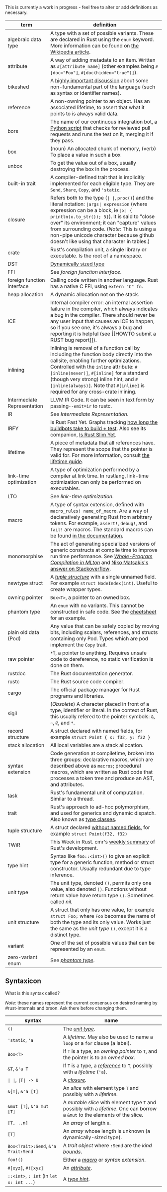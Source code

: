This is currently a work in progress - feel free to alter or add definitions as necessary.

term | definition
-----|-----------
<a name="algebraic_data_type" /> algebraic data type | A type with a set of possible variants. These are declared in Rust using the `enum` keyword. More information can be found on [the Wikipedia article](http://en.wikipedia.org/wiki/Algebraic_data_type).
<a name="attribute" />attribute | A way of adding metadata to an item. Written as `#[attribute_name]` (other examples being `#[doc="Foo"]`, `#[doc(hidden="true")]`).
bikeshed | A [highly important discussion](http://www.catb.org/jargon/html/B/bikeshedding.html) about some non-fundamental part of the language (such as syntax or identifier names).
<a name="reference" /> reference | A non-owning pointer to an object. Has an associated lifetime, to assert that what it points to is always valid data.
bors | The name of our continuous integration bot, a [Python script](https://github.com/graydon/bors) that checks for reviewed pull requests and runs the test on it, merging it if they pass.
box | (noun) An allocated chunk of memory, (verb) To place a value in such a box
unbox | To get the value out of a box, usually destroying the box in the process.
built-in trait | A compiler-defined trait that is implicitly implemented for each eligible type. They are `Send`, `Share`, `Copy`, and `'static`.
<a name="closure" />closure | Refers both to the type (`∣ ∣`, `proc()`) and the literal notation: `∣args∣ expression` (where expression can be a block, ie `∣x∣ { println(x.to_str()); 5}`). It is said to "close over" its environment; it can "capture" values from surrounding code. (*Note:* This is using a non-pipe unicode character because github doesn't like using that character in tables.)
crate | Rust's compilation unit, a single library or executable. Is the root of a namespace.
DST | [Dynamically sized type](http://smallcultfollowing.com/babysteps/blog/2014/01/05/dst-take-5/)
FFI | See _foreign function interface_.
foreign function interface | Calling code written in another language. Rust has a native C FFI, using `extern "C" fn`.
heap allocation | A dynamic allocation not on the stack.
ICE | Internal compiler error: an internal assertion failure in the compiler, which always indicates a bug in the compiler. There should never be any user input that causes an ICE to happen, so if you see one, it's always a bug and reporting it is helpful (see [[HOWTO submit a RUST bug report]]).
inlining | Inlining is removal of a function call by including the function body directly into the callsite, enabling further optimizations. Controlled with the `inline` attribute: `#[inline(never)]`, `#[inline]` for a standard (though very strong) inline hint, and `#[inline(always)]`. Note that `#[inline]` is required for any cross-crate inlining.
Intermediate Representation | LLVM IR Code. It can be seen in text form by passing`--emit=ir` to rustc.
IR | See _Intermediate Representation_.
IRFY | Is Rust Fast Yet. Graphs tracking [how long the buildbots take to build + test](http://huonw.github.io/isrustfastyet/buildbot/). Also see its companion, [Is Rust Slim Yet](http://huonw.github.io/isrustfastyet/mem/).
lifetime | A piece of metadata that all references have. They represent the scope that the pointer is valid for. For more information, consult [the lifetime guide](http://static.rust-lang.org/doc/master/guide-lifetimes.html).
link-time optimization | A type of optimization performed by a compiler at link time. In rustlang, link-time optimization can only be performed on executables.
LTO | See _link-time optimization_. 
<a name="macro"/>macro | A type of syntax extension, defined with `macro_rules! name_of_macro`. Are a way of declaratively generating Rust from arbitrary tokens. For example, `assert!`, `debug!`, and `fail!` are macros. The standard macros can be found [in the documentation](http://static.rust-lang.org/doc/master/std/macros/index.html).
monomorphise | The act of generating specialized versions of generic constructs at compile time to improve run time performance. See [_Whole-Program Compilation in MLton_](http://mlton.org/References.attachments/060916-mlton.pdf) and [Niko Matsakis's answer on Stackoverflow](http://stackoverflow.com/a/14198060).
newtype struct | A [*tuple structure*](#tuple_structure) with a single unnamed field. For example `struct NodeIndex(int)`. Useful to create wrapper types.
owning pointer | `Box<T>`, a pointer to an owned box.
<a name="phantom_type" />phantom type | An `enum` with no variants. This cannot be constructed in safe code. See the [cheetsheet](https://github.com/mozilla/rust/wiki/Doc-FAQ-Cheatsheet#how-do-i-express-phantom-types) for an example.
plain old data (Pod) | Any value that can be safely copied by moving bits, including scalars, references, and structs containing only Pod. Types which are pod implement the `Copy` trait.
raw pointer | `*T`, a pointer to anything. Requires unsafe code to dereference, no static verification is done on them.
rustdoc | The Rust documentation generator.
rustc | The Rust source code compiler.
cargo | The official package manager for Rust programs and libraries.
sigil | (*Obsolete*) A character placed in front of a type, identifier or literal. In the context of Rust, this usually refered to the pointer symbols: `&`, `~`, `@`, and `*`.
<a name="record_structure" />record structure | A struct declared with named fields, for example `struct Point { x: f32, y: f32 }`
stack allocation | All local variables are a stack allocation.
syntax extension | Code generation at compiletime, broken into three groups: declarative macros, which are described above as `macros`; procedural macros, which are written as Rust code that processes a token tree and produce an AST, and attributes.
task | Rust's fundamental unit of computation. Similar to a thread.
trait | Rust's approach to ad-hoc polymorphism, and used for generics and dynamic dispatch. Also known as [type classes](http://en.wikipedia.org/wiki/Type_class).
<a name="tuple_structure" />tuple structure | A struct declared [without named fields](#record_structure), for example `struct Point(f32, f32)`
TWiR | This Week in Rust. cmr's [weekly summary](http://blog.octayn.net/) of Rust's development.
<a name="type_hint" />type hint | Syntax like `foo::<int>()` to give an explicit type for a generic function, method or struct constructor. Usually redundant due to type inference.
<a name="unit_type" />unit type | The unit type, denoted `()`, permits only one value, also denoted `()`. Functions without return value have return type `()`. Sometimes called *nil*.
unit structure | A struct that only has one value, for example `struct Foo;` where `Foo` becomes the name of both the type and its only value. Works just the same as the *unit type* `()`, except it is a distinct type.
<a name="variant" />variant | One of the set of possible values that can be represented by an `enum`.
<a name="zero_variant_enum" />zero-variant enum | See [*phantom type*](#phantom_type).

## Syntaxicon

What is this syntax called?

*Note*: these names represent the current consensus on desired naming by #rust-internals and brson. Ask there before changing them.

syntax | name
-------|-----------
`()` | The [*unit type*](#unit_type).
`'static`, `'a` | A *lifetime*. May also be used to name a `loop` or a `for` clause (a label).
`Box<T>` | If `T` is a type, an *owning pointer* to `T`, and the pointer is to an *owned box*.
`&T`, `&'a T` | If `T` is a type, a [*reference*](#reference) to `T`, possibly with a *lifetime* (`'a`).
`∣ ∣`, `∣T∣ -> U` | A [*closure*](#closure). 
`&[T]`, `&'a [T]` | An *slice* with element type `T` and possibly with a *lifetime*.
`&mut [T]`, `&'a mut [T]` | A *mutable slice* with element type `T` and possibly with a *lifetime*. One can borrow a `&mut` to the elements of the slice.
`[T, ..n]` | An *array* of length `n`.
`[T]` | An *array* whose length is unknown (a dynamically-sized type).
`Box<Trait>:Send`, `&'a Trait:Send` | A *trait object* where `:Send` are the *kind bounds*.
`foo!()` | Either a [*macro*](#macro) or *syntax extension*.
`#[xyz]`, `#![xyz]` | An [*attribute*](#attribute).
`::<int>`, `: int` (in `let x: int ...`) | A [*type hint*](#type_hint). 
